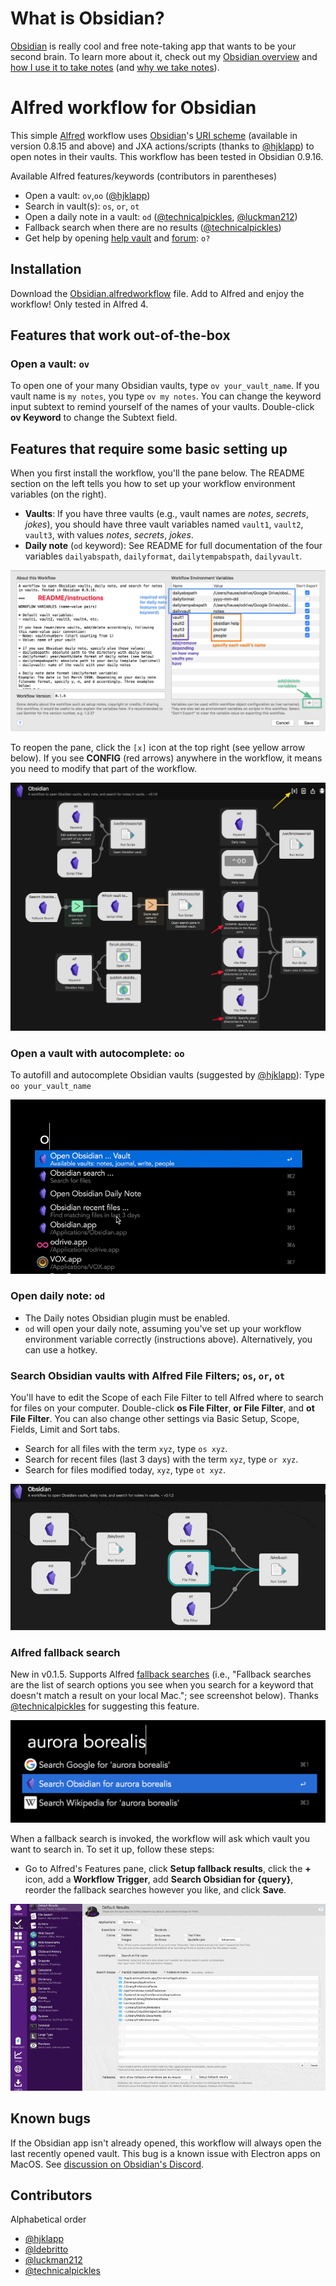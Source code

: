 # What is Obsidian?

[Obsidian](https://obsidian.md/) is really cool and free note-taking app that wants to be your second brain. To learn more about it, check out my [Obsidian overview](https://medium.com/swlh/take-better-notes-with-this-free-note-taking-app-that-wants-to-be-your-second-brain-1a97909a677b) and [how I use it to take notes](https://medium.com/swlh/how-to-take-notes-insights-from-ai-neuroscience-a-sociologist-and-a-free-app-34b4be63080a) (and [why we take notes](https://medium.com/swlh/why-take-notes-3-common-misconceptions-and-3-better-mindsets-447ef6853aa9)).

# Alfred workflow for Obsidian

This simple [Alfred](https://www.alfredapp.com/) workflow uses [Obsidian](https://obsidian.md/)'s [URI scheme](https://publish.obsidian.md/help/Advanced+use/Using+obsidian+URI) (available in version 0.8.15 and above) and JXA actions/scripts (thanks to [@hjklapp](https://github.com/hjklapp)) to open notes in their vaults. This workflow has been tested in Obsidian 0.9.16.

Available Alfred features/keywords (contributors in parentheses)
- Open a vault: `ov`,`oo` ([@hjklapp](https://github.com/hjklapp))
- Search in vault(s): `os`, `or`, `ot`
- Open a daily note in a vault: `od` ([@technicalpickles](https://github.com/technicalpickles), [@luckman212](https://github.com/luckman212))
- Fallback search when there are no results ([@technicalpickles](https://github.com/technicalpickles))
- Get help by opening [help vault](https://publish.obsidian.md/help/Index) and [forum](https://forum.obsidian.md/): `o?` 

## Installation

Download the [Obsidian.alfredworkflow](https://github.com/hauselin/obsidian-alfred/raw/master/Obsidian.alfredworkflow) file. Add to Alfred and enjoy the workflow! Only tested in Alfred 4.

## Features that work out-of-the-box

### Open a vault: `ov`

To open one of your many Obsidian vaults, type `ov your_vault_name`. If you vault name is `my notes`, you type `ov my notes`. You can change the keyword input subtext to remind yourself of the names of your vaults. Double-click **ov Keyword** to change the Subtext field.

## Features that require some basic setting up

When you first install the workflow, you'll the pane below. The README section on the left tells you how to set up your workflow environment variables (on the right). 

- **Vaults**: If you have three vaults (e.g., vault names are *notes*, *secrets*, *jokes*), you should have three vault variables named `vault1`, `vault2`, `vault3`, with values *notes*, *secrets*, *jokes*. 
- **Daily note** (`od` keyword): See README for full documentation of the four variables `dailyabspath`, `dailyformat`, `dailytempabspath`, `dailyvault`.

![](img/var.png)

To reopen the pane, click the `[x]` icon at the top right (see yellow arrow below). If you see **CONFIG** (red arrows) anywhere in the workflow, it means you need to modify that part of the workflow.

![](img/config.png)

### Open a vault with autocomplete: `oo`

To autofill and autocomplete Obsidian vaults (suggested by [@hjklapp](https://github.com/hjklapp)): Type `oo your_vault_name`

![](img/oo.gif)


### Open daily note: `od`

- The Daily notes Obsidian plugin must be enabled.
- `od` will open your daily note, assuming you've set up your workflow environment variable correctly (instructions above). Alternatively, you can use a hotkey.

### Search Obsidian vaults with Alfred File Filters; `os`, `or`, `ot`

You'll have to edit the Scope of each File Filter to tell Alfred where to search for files on your computer. Double-click **os File Filter**, **or File Filter**, and **ot File Filter**. You can also change other settings via Basic Setup, Scope, Fields, Limit and Sort tabs.

- Search for all files with the term `xyz`, type `os xyz`.
- Search for recent files (last 3 days) with the term `xyz`, type `or xyz`.
- Search for files modified today, `xyz`, type `ot xyz`.

![](img/or.gif)



### Alfred fallback search

New in v0.1.5. Supports Alfred [fallback searches](https://www.alfredapp.com/help/features/default-results/fallback-searches/) (i.e., "Fallback searches are the list of search options you see when you search for a keyword that doesn't match a result on your local Mac."; see screenshot below). Thanks [@technicalpickles](https://github.com/technicalpickles) for suggesting this feature.

![](img/fallback.png)

When a fallback search is invoked, the workflow will ask which vault you want to search in. To set it up, follow these steps: 

- Go to Alfred's Features pane, click **Setup fallback results**, click the **+** icon, add a **Workflow Trigger**, add **Search Obsidian for {query}**, reorder the fallback searches however you like, and click **Save**.


![](img/fallback2.gif)

## Known bugs

If the Obsidian app isn't already opened, this workflow will always open the last recently opened vault. This bug is a known issue with Electron apps on MacOS. See [discussion on Obsidian's Discord](https://discordapp.com/channels/686053708261228577/716028884885307432/755203478413902036).

## Contributors

Alphabetical order

- [@hjklapp](https://github.com/hjklapp)
- [@ldebritto](https://github.com/ldebritto)
- [@luckman212](https://github.com/luckman212)
- [@technicalpickles](https://github.com/technicalpickles)

